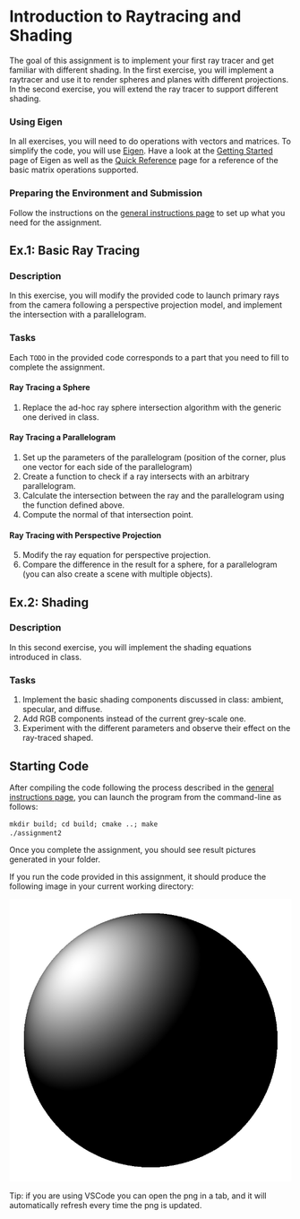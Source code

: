 Introduction to Raytracing and Shading
======================================

The goal of this assignment is to implement your first ray tracer and get familiar with different shading.
In the first exercise, you will implement a raytracer and use it to render spheres and planes with different projections.
In the second exercise, you will extend the ray tracer to support different shading.

### Using Eigen

In all exercises, you will need to do operations with vectors and matrices. To simplify the code, you will use [Eigen](http://eigen.tuxfamily.org/).
Have a look at the [Getting Started](http://eigen.tuxfamily.org/dox/GettingStarted.html) page of Eigen as well as the [Quick Reference](http://eigen.tuxfamily.org/dox/group__QuickRefPage.html) page for a reference of the basic matrix operations supported.

### Preparing the Environment and Submission

Follow the instructions on the [general instructions page](../RULES.md) to set up what you need for the assignment.

Ex.1: Basic Ray Tracing
-----------------------

### Description

In this exercise, you will modify the provided code to launch primary rays from the camera following a perspective projection model, and implement the intersection with a parallelogram.

### Tasks

Each `TODO` in the provided code corresponds to a part that you need to fill to complete the assignment.

#### Ray Tracing a Sphere
1. Replace the ad-hoc ray sphere intersection algorithm with the generic one derived in class.

#### Ray Tracing a Parallelogram
1. Set up the parameters of the parallelogram (position of the corner, plus one vector for each side of the parallelogram)
2. Create a function to check if a ray intersects with an arbitrary parallelogram.
3. Calculate the intersection between the ray and the parallelogram using the function defined above.
4. Compute the normal of that intersection point.

#### Ray Tracing with Perspective Projection
5. Modify the ray equation for perspective projection.
6. Compare the difference in the result for a sphere, for a parallelogram (you can also create a scene with multiple objects).


Ex.2: Shading
-------------

### Description

In this second exercise, you will implement the shading equations introduced in class.

### Tasks

1. Implement the basic shading components discussed in class: ambient, specular, and diffuse.
2. Add RGB components instead of the current grey-scale one.
3. Experiment with the different parameters and observe their effect on the ray-traced shaped. 

Starting Code
-------------

After compiling the code following the process described in the [general instructions page](../RULES.md), you can launch the program from the command-line as follows:

```
mkdir build; cd build; cmake ..; make
./assignment2
```
Once you complete the assignment, you should see result pictures generated in your folder.

If you run the code provided in this assignment, it should produce the following image in your current working directory:

![](img/sphere.png?raw=true)

Tip: if you are using VSCode you can open the png in a tab, and it will automatically refresh every time the png is updated.
